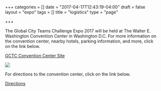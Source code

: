 +++
categories = []
date = "2017-04-17T12:43:19-04:00"
draft = false
layout = "expo"
tags = []
title = "logistics"
type = "page"

+++


The Global City Teams Challenge Expo 2017 will be held at The Walter E. Washington Convention Center in Washington D.C. For more information on the convention center, nearby hotels, parking information, and more, click on the link below.

<a class="customBtn2" href="http://www.dcconvention.com/Events/NIST_-_Global_City_Teams_Challenge_(GCTC)_2017_Exp.aspx" target="_blank">GCTC Convention Center Site</a>

![](/GCTC/uploads/2017/05/04/_0030_exterior-jhph-J2I2063-hires.png)

For directions to the convention center, click on the link below.

<a class="customBtn2" href="http://www.dcconvention.com/Venues/ConventionCenter/DirectionsAndParking.aspx" target="_blank">Directions</a>

